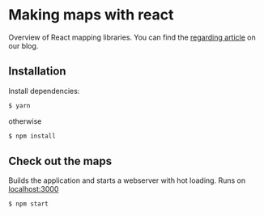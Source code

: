 # Making maps with react

Overview of React mapping libraries. You can find the [regarding article](https://blog.webkid.io/making-maps-with-react) on our blog.

## Installation

Install dependencies:

```sh
$ yarn
```

otherwise

```sh
$ npm install
```

## Check out the maps

Builds the application and starts a webserver with hot loading.
Runs on [localhost:3000](http://localhost:3000/)

```sh
$ npm start
```
